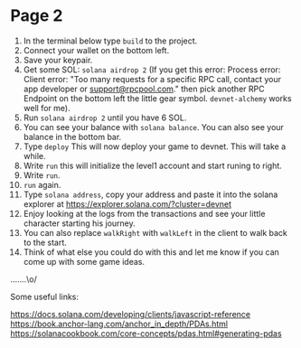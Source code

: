 # Page 2

1) In the terminal below type `build` to the project.
2) Connect your wallet on the bottom left.
3) Save your keypair.
4) Get some SOL: `solana airdrop 2` (If you get this error: 
Process error: Client error: "Too many requests for a specific RPC call, contact your app developer or support@rpcpool.com."
then pick another RPC Endpoint on the bottom left the little gear symbol. `devnet-alchemy` works well for me).
5) Run `solana airdrop 2` until you have 6 SOL.
6) You can see your balance with `solana balance`. You can also see your balance in the bottom bar.
7) Type `deploy` This will now deploy your game to devnet. This will take a while.
8) Write `run` this will initialize the level1 account and start runing to right.
8) Write `run`.
8) `run` again.
9) Type `solana address`, copy your address and paste it into the solana explorer at https://explorer.solana.com/?cluster=devnet
10) Enjoy looking at the logs from the transactions and see your little character starting his journey.
11) You can also replace `walkRight` with `walkLeft` in the client to walk back to the start.
12) Think of what else you could do with this and let me know if you can come up with some game ideas. 

.......\o/


Some useful links: 

https://docs.solana.com/developing/clients/javascript-reference
https://book.anchor-lang.com/anchor_in_depth/PDAs.html
https://solanacookbook.com/core-concepts/pdas.html#generating-pdas
